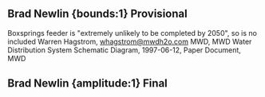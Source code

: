 ## Brad Newlin {bounds:1} Provisional
Boxsprings feeder is "extremely unlikely to be completed by 2050", so is no included
Warren Hagstrom, whagstrom@mwdh2o.com
MWD, MWD Water Distribution System Schematic Diagram, 1997-06-12, Paper Document, MWD

## Brad Newlin {amplitude:1} Final

